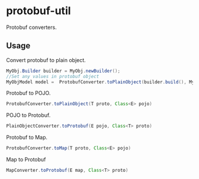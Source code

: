 # protobuf-util
Protobuf converters.
## Usage

Convert protobuf to plain object.
```java
MyObj.Builder builder = MyObj.newBuilder();
//Set any values in protobuf object
MyObjModel model =  ProtobufConverter.toPlainObject(builder.build(), MyObjModel.class);
```

Protobuf to POJO.
```java
ProtobufConverter.toPlainObject(T proto, Class<E> pojo)
```
POJO to Protobuf.
```java
PlainObjectConverter.toProtobuf(E pojo, Class<T> proto)
```
Protobuf to Map.
```java
ProtobufConverter.toMap(T proto, Class<E> pojo)
```
Map to Protobuf
```java
MapConverter.toProtobuf(E map, Class<T> proto)
```
